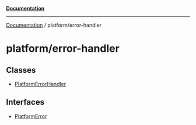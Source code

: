 [**Documentation**](../../README.md)

***

[Documentation](../../README.md) / platform/error-handler

# platform/error-handler

## Classes

- [PlatformErrorHandler](classes/PlatformErrorHandler.md)

## Interfaces

- [PlatformError](interfaces/PlatformError.md)
